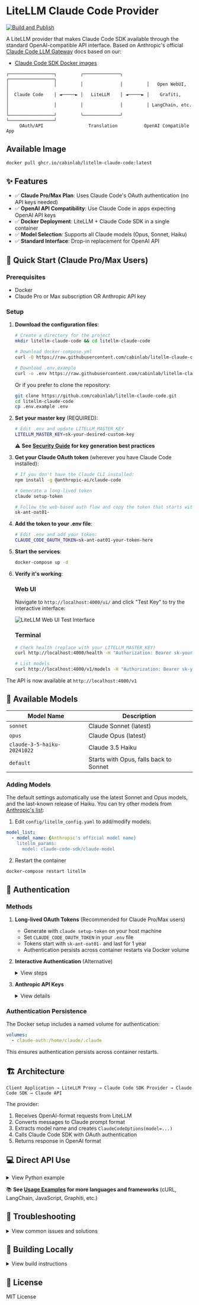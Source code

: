 # LiteLLM Claude Code Provider

[![Build and Publish](https://github.com/cabinlab/litellm-claude-code/actions/workflows/build-and-publish.yml/badge.svg)](https://github.com/cabinlab/litellm-claude-code/actions/workflows/build-and-publish.yml)

A LiteLLM provider that makes Claude Code SDK available through the standard OpenAI-compatible API interface. Based on Anthropic's official [Claude Code LLM Gateway](https://docs.anthropic.com/en/docs/claude-code/llm-gateway) docs based on our:

 - [Claude Code SDK Docker images](https://github.com/cabinlab/claude-code-sdk-docker)

```
┌─────────────────┐         ╭──────────────╮         ┌─────────────────┐
│                 │         │              │         │   Open WebUI,   │
│  Claude Code    │ ◄─────► │   LiteLLM    │ ◄─────► │    Grafiti,     │
│                 │         │              │         │ LangChain, etc. │
└─────────────────┘         ╰──────────────╯         └─────────────────┘
     OAuth/API                 Translation          OpenAI Compatible App
```

## Available Image

```bash
docker pull ghcr.io/cabinlab/litellm-claude-code:latest
```

## ✨ Features

- ✅ **Claude Pro/Max Plan**: Uses Claude Code's OAuth authentication (no API keys needed)
- ✅ **OpenAI API Compatibility**: Use Claude Code in apps expecting OpenAI API keys
- ✅ **Docker Deployment**: LiteLLM + Claude Code SDK in a single container
- ✅ **Model Selection**: Supports all Claude models (Opus, Sonnet, Haiku)
- ✅ **Standard Interface**: Drop-in replacement for OpenAI API

## 🚀 Quick Start (Claude Pro/Max Users)

### Prerequisites
- Docker
- Claude Pro or Max subscription OR Anthropic API key

### Setup

1. **Download the configuration files**:
   ```bash
   # Create a directory for the project
   mkdir litellm-claude-code && cd litellm-claude-code
   
   # Download docker-compose.yml
   curl -O https://raw.githubusercontent.com/cabinlab/litellm-claude-code/main/docker-compose.yml
   
   # Download .env.example
   curl -o .env https://raw.githubusercontent.com/cabinlab/litellm-claude-code/main/.env.example
   ```

   Or if you prefer to clone the repository:
   ```bash
   git clone https://github.com/cabinlab/litellm-claude-code.git
   cd litellm-claude-code
   cp .env.example .env
   ```

3. **Set your master key** (REQUIRED):
   ```bash
   # Edit .env and update LITELLM_MASTER_KEY
   LITELLM_MASTER_KEY=sk-your-desired-custom-key
   ```
   
   ⚠️ **See [Security Guide](docs/SECURITY.md) for key generation best practices**

4. **Get your Claude OAuth token** (wherever you have Claude Code installed):
   ```bash
   # If you don't have the Claude CLI installed:
   npm install -g @anthropic-ai/claude-code
   
   # Generate a long-lived token
   claude setup-token

   # Follow the web-based auth flow and copy the token that starts with
   sk-ant-oat01-
   ```


5. **Add the token to your .env file**:
   ```bash
   # Edit .env and add your token:
   CLAUDE_CODE_OAUTH_TOKEN=sk-ant-oat01-your-token-here
   ```

6. **Start the services**:
   ```bash
   docker-compose up -d
   ```

7. **Verify it's working**:

   ### Web UI
   Navigate to `http://localhost:4000/ui/` and click "Test Key" to try the interactive interface:

   ![LiteLLM Web UI Test Interface](docs/images/litellm-web-ui-test-key.png)

   ### Terminal
   ```bash
   # Check health (replace with your LITELLM_MASTER_KEY)
   curl http://localhost:4000/health -H "Authorization: Bearer sk-your-desired-custom-key"
   
   # List models
   curl http://localhost:4000/v1/models -H "Authorization: Bearer sk-your-desired-custom-key"
   ```

The API is now available at `http://localhost:4000/v1`

## 🤖 Available Models

| Model Name | Description |
|------------|-------------|
| `sonnet` | Claude Sonnet (latest) |
| `opus` | Claude Opus (latest) |
| `claude-3-5-haiku-20241022` | Claude 3.5 Haiku |
| `default` | Starts with Opus, falls back to Sonnet |

### Adding Models
The default settings automatically use the latest Sonnet and Opus models, and the last-known release of Haiku. You can try other models from [Anthropic's list](https://docs.anthropic.com/en/docs/about-claude/models/overview):

1. Edit `config/litellm_config.yaml` to add/modify models:

```yaml
model_list:
  - model_name: {Anthropic's official model name}
    litellm_params:
      model: claude-code-sdk/claude-model
```

2. Restart the container

```bash
docker-compose restart litellm
```

## 🔐 Authentication

### Methods

1. **Long-lived OAuth Tokens** (Recommended for Claude Pro/Max users)
   - Generate with `claude setup-token` on your host machine
   - Set `CLAUDE_CODE_OAUTH_TOKEN` in your `.env` file
   - Tokens start with `sk-ant-oat01-` and last for 1 year
   - Authentication persists across container restarts via Docker volume

2. **Interactive Authentication** (Alternative)
   <details>
   <summary>View steps</summary>
   
   ```bash
   # Enter the container
   docker exec -it litellm-claude-litellm-1 bash
   
   # Run claude to authenticate
   claude
   
   # Follow the browser authentication flow
   ```
   </details>

3. **Anthropic API Keys**
   <details>
   <summary>View details</summary>
   
   - Can set `ANTHROPIC_API_KEY` in `.env`
   - May override Pro/Max subscription benefits
   - Uses API credits instead of subscription
   </details>

### Authentication Persistence

The Docker setup includes a named volume for authentication:
```yaml
volumes:
  - claude-auth:/home/claude/.claude
```

This ensures authentication persists across container restarts.

## 🏗️ Architecture

```
Client Application → LiteLLM Proxy → Claude Code SDK Provider → Claude Code SDK → Claude API
```

The provider:
1. Receives OpenAI-format requests from LiteLLM
2. Converts messages to Claude prompt format
3. Extracts model name and creates `ClaudeCodeOptions(model=...)`
4. Calls Claude Code SDK with OAuth authentication
5. Returns response in OpenAI format

## 💻 Direct API Use

<details>
<summary>View Python example</summary>

```python
from openai import OpenAI

client = OpenAI(
    api_key="sk-your-desired-custom-key",  # Your LITELLM_MASTER_KEY from .env
    base_url="http://localhost:4000/v1"
)

response = client.chat.completions.create(
    model="sonnet",
    messages=[{"role": "user", "content": "Hello, Claude!"}]
)

print(response.choices[0].message.content)
```
</details>

📚 **See [Usage Examples](docs/USAGE-EXAMPLES.md) for more languages and frameworks** (cURL, LangChain, JavaScript, Graphiti, etc.)

## 🔧 Troubleshooting

<details>
<summary>View common issues and solutions</summary>

### Common Issues

**"Invalid API key" or 401 Unauthorized**
- Ensure you're using your `LITELLM_MASTER_KEY` value (not the OAuth token)
- The master key must start with `sk-`
- Check your Authorization header: `Bearer sk-your-desired-custom-key`

**"Authentication failed" from Claude SDK**
- Your OAuth token may have expired
- Regenerate with `claude setup-token` on your host machine
- Update `CLAUDE_CODE_OAUTH_TOKEN` in your `.env` file
- Restart the container: `docker-compose restart litellm`

**"Model not found"**
- Check available models: `curl http://localhost:4000/v1/models -H "Authorization: Bearer sk-your-desired-custom-key"`
- Valid model names: `sonnet`, `opus`, `claude-3-5-haiku-20241022`, `default`
- Model names are case-sensitive

**Slow responses or timeouts**
- The first request after startup may be slower while establishing connections
- Claude Code SDK responses can take 5-10 seconds for complex queries
- Consider increasing timeout values in your client application

**WebSocket Connection Failed**
- Ensure you're accessing the page via HTTP (not HTTPS)
- Check that port 4000 is accessible
- Try refreshing the page

**OAuth Page Shows Error**
- This is normal - the CLI handles the callback internally
- Return to the terminal to continue authentication

### Testing the API

```bash
# Quick test
curl -X POST http://localhost:4000/v1/chat/completions \
  -H "Content-Type: application/json" \
  -H "Authorization: Bearer sk-your-desired-custom-key" \
  -d '{
    "model": "sonnet",
    "messages": [{"role": "user", "content": "Say hello"}]
  }'

# With streaming (partial support)
curl -X POST http://localhost:4000/v1/chat/completions \
  -H "Content-Type: application/json" \
  -H "Authorization: Bearer sk-your-desired-custom-key" \
  -d '{
    "model": "sonnet",
    "messages": [{"role": "user", "content": "Count to 5"}],
    "stream": true
  }'
```

</details>

## 🔨 Building Locally

<details>
<summary>View build instructions</summary>

If you want to build the image locally instead of using the pre-built image:

```bash
# Clone the repository
git clone https://github.com/cabinlab/litellm-claude-code.git
cd litellm-claude-code

# Build and run with docker-compose override
docker-compose -f docker-compose.yml -f docker-compose.override.yml up --build
```

</details>

## 📄 License

MIT License